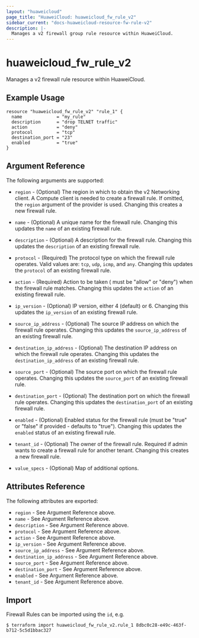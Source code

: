 ```yaml
---
layout: "huaweicloud"
page_title: "HuaweiCloud: huaweicloud_fw_rule_v2"
sidebar_current: "docs-huaweicloud-resource-fw-rule-v2"
description: |-
  Manages a v2 firewall group rule resource within HuaweiCloud.
---
```


# huaweicloud\_fw\_rule_v2

Manages a v2 firewall rule resource within HuaweiCloud.

## Example Usage

```hcl
resource "huaweicloud_fw_rule_v2" "rule_1" {
  name             = "my_rule"
  description      = "drop TELNET traffic"
  action           = "deny"
  protocol         = "tcp"
  destination_port = "23"
  enabled          = "true"
}
```

## Argument Reference

The following arguments are supported:

* `region` - (Optional) The region in which to obtain the v2 Networking client.
    A Compute client is needed to create a firewall rule. If omitted, the
    `region` argument of the provider is used. Changing this creates a new
    firewall rule.

* `name` - (Optional) A unique name for the firewall rule. Changing this
    updates the `name` of an existing firewall rule.

* `description` - (Optional) A description for the firewall rule. Changing this
    updates the `description` of an existing firewall rule.

* `protocol` - (Required) The protocol type on which the firewall rule operates.
    Valid values are: `tcp`, `udp`, `icmp`, and `any`. Changing this updates the
    `protocol` of an existing firewall rule.

* `action` - (Required) Action to be taken ( must be "allow" or "deny") when the
    firewall rule matches. Changing this updates the `action` of an existing
    firewall rule.

* `ip_version` - (Optional) IP version, either 4 (default) or 6. Changing this
    updates the `ip_version` of an existing firewall rule.

* `source_ip_address` - (Optional) The source IP address on which the firewall
    rule operates. Changing this updates the `source_ip_address` of an existing
    firewall rule.

* `destination_ip_address` - (Optional) The destination IP address on which the
    firewall rule operates. Changing this updates the `destination_ip_address`
    of an existing firewall rule.

* `source_port` - (Optional) The source port on which the firewall
    rule operates. Changing this updates the `source_port` of an existing
    firewall rule.

* `destination_port` - (Optional) The destination port on which the firewall
    rule operates. Changing this updates the `destination_port` of an existing
    firewall rule.

* `enabled` - (Optional) Enabled status for the firewall rule (must be "true"
    or "false" if provided - defaults to "true"). Changing this updates the
    `enabled` status of an existing firewall rule.

* `tenant_id` - (Optional) The owner of the firewall rule. Required if admin
    wants to create a firewall rule for another tenant. Changing this creates a
    new firewall rule.

* `value_specs` - (Optional) Map of additional options.

## Attributes Reference

The following attributes are exported:

* `region` - See Argument Reference above.
* `name` - See Argument Reference above.
* `description` - See Argument Reference above.
* `protocol` - See Argument Reference above.
* `action` - See Argument Reference above.
* `ip_version` - See Argument Reference above.
* `source_ip_address` - See Argument Reference above.
* `destination_ip_address` - See Argument Reference above.
* `source_port` - See Argument Reference above.
* `destination_port` - See Argument Reference above.
* `enabled` - See Argument Reference above.
* `tenant_id` - See Argument Reference above.

## Import

Firewall Rules can be imported using the `id`, e.g.

```
$ terraform import huaweicloud_fw_rule_v2.rule_1 8dbc0c28-e49c-463f-b712-5c5d1bbac327
```
